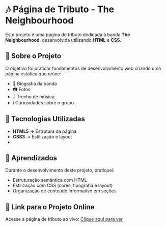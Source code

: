 # 🎶 Página de Tributo - The Neighbourhood  

Este projeto é uma página de tributo dedicada à banda **The Neighbourhood**, desenvolvida utilizando **HTML** e **CSS**.  

## 📌 Sobre o Projeto  
O objetivo foi praticar fundamentos de desenvolvimento web criando uma página estática que reúne:  
- 🎤 Biografia da banda  
- 📷 Fotos  
- 🎶 Trecho de música  
- ℹ️ Curiosidades sobre o grupo  

## 🚀 Tecnologias Utilizadas  
- **HTML5** → Estrutura da página  
- **CSS3** → Estilização e layout
- 
## 🎯 Aprendizados  
Durante o desenvolvimento deste projeto, pratiquei:  
- Estruturação semântica com HTML  
- Estilização com CSS (cores, tipografia e layout)  
- Organização de conteúdo informativo em seções  

## 🔗 Link para o Projeto Online  
Acesse a página de tributo ao vivo: [Clique aqui para ver](https://elizandrxm.github.io/TributoBandaPage/)  
